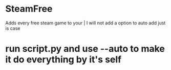 # SteamFree
Adds every free steam game to your | I will not add a option to auto add just is case
# run script.py and use --auto to make it do everything by it's self
